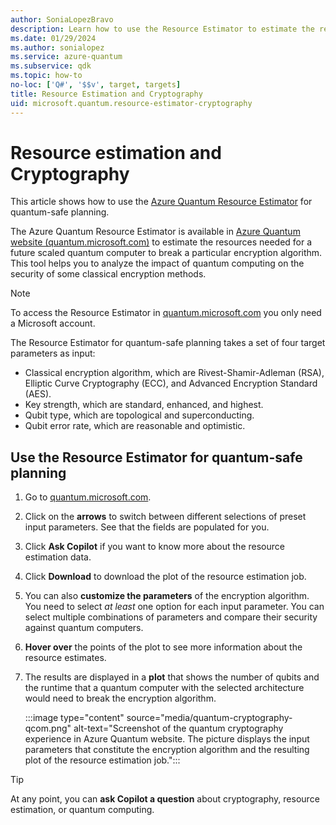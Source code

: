 ```yaml
---
author: SoniaLopezBravo
description: Learn how to use the Resource Estimator to estimate the resources needed for a future scaled quantum computer to break a particular encryption algorithm.
ms.date: 01/29/2024
ms.author: sonialopez
ms.service: azure-quantum
ms.subservice: qdk
ms.topic: how-to
no-loc: ['Q#', '$$v', target, targets]
title: Resource Estimation and Cryptography
uid: microsoft.quantum.resource-estimator-cryptography
---
```


# Resource estimation and Cryptography

This article shows how to use the [Azure Quantum Resource Estimator](xref:microsoft.quantum.overview.intro-resource-estimator) for quantum-safe planning.

The Azure Quantum Resource Estimator is available in [Azure Quantum website (quantum.microsoft.com)](https://quantum.microsoft.com/experience/quantum-cryptography) to estimate the resources needed for a future scaled quantum computer to break a particular encryption algorithm. This tool helps you to analyze the impact of quantum computing on the security of some classical encryption methods.

> [!NOTE]
> To access the Resource Estimator in [quantum.microsoft.com](https://quantum.microsoft.com/experience/quantum-cryptography) you only need a Microsoft account. 

The Resource Estimator for quantum-safe planning takes a set of four target parameters as input:

- Classical encryption algorithm, which are Rivest-Shamir-Adleman (RSA), Elliptic Curve Cryptography (ECC), and Advanced Encryption Standard (AES).
- Key strength, which are standard, enhanced, and highest.
- Qubit type, which are topological and superconducting.
- Qubit error rate, which are reasonable and optimistic.

## Use the Resource Estimator for quantum-safe planning

1. Go to [quantum.microsoft.com](https://quantum.microsoft.com/experience/quantum-cryptography).
1. Click on the **arrows** to switch between different selections of preset input parameters. See that the fields are populated for you.
1. Click **Ask Copilot**  if you want to know more about the resource estimation data.
1. Click **Download** to download the plot of the resource estimation job.
1. You can also **customize the parameters** of the encryption algorithm. You need to select *at least* one option for each input parameter. You can select multiple combinations of parameters and compare their security against quantum computers.
1. **Hover over** the points of the plot to see more information about the resource estimates.
1. The results are displayed in a **plot** that shows the number of qubits and the runtime that a quantum computer with the selected architecture would need to break the encryption algorithm.

    :::image type="content" source="media/quantum-cryptography-qcom.png" alt-text="Screenshot of the quantum cryptography experience in Azure Quantum website. The picture displays the input parameters that constitute the encryption algorithm and the resulting plot of the resource estimation job.":::

> [!TIP]
> At any point, you can **ask Copilot a question** about cryptography, resource estimation, or quantum computing.